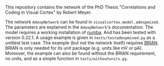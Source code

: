 This repository contains the network of the PhD Thesis 
"Correlations and Coding in Visual Cortex" by Robert Meyer.



The network ``AdexpNetwork`` can be found in ``visualcortex.model.adexpmixed``.
The parameters are explained in the ``AdexpNetwork``'s documentation.
The model requires a working installation of [numba](http://numba.pydata.org/).
And has been tested with version 0.22.1.
A usage example is given in ``tests/testadexpmixed.py`` as a 
unittest test case.
The example (but not the network itself) requires [BRIAN](http://briansimulator.org/).
BRIAN is only needed for its unit package (e.g. units like mV or pA).
Moreover, the example can also be found without the BRIAN requirement, no units, and as 
a simple function in ``tests/withoutunits.py``.

